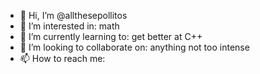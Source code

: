 - 👋 Hi, I’m @allthesepollitos
- 👀 I’m interested in: math
- 🌱 I’m currently learning to: get better at C++
- 💞️ I’m looking to collaborate on: anything not too intense
- 📫 How to reach me:

<!---
allthesepollitos/allthesepollitos is a ✨ special ✨ repository because its `README.md` (this file) appears on your GitHub profile.
You can click the Preview link to take a look at your changes.
--->
